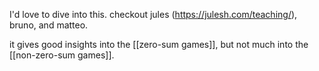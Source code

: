 I'd love to dive into this. checkout jules (https://julesh.com/teaching/), bruno, and matteo.

it gives good insights into the [[zero-sum games]], but not much into the [[non-zero-sum games]].

